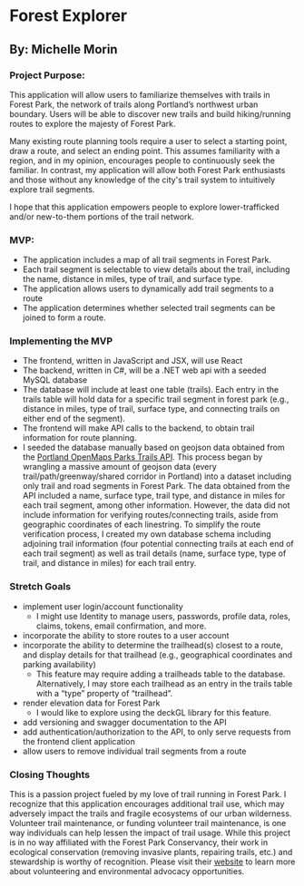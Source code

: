 # Forest Explorer
## By: Michelle Morin

### Project Purpose: 
This application will allow users to familiarize themselves with trails in Forest Park, the network of trails along Portland’s northwest urban boundary. Users will be able to discover new trails and build hiking/running routes to explore the majesty of Forest Park. 

Many existing route planning tools require a user to select a starting point, draw a route, and select an ending point. This assumes familiarity with a region, and in my opinion, encourages people to continuously seek the familiar. In contrast, my application will allow both Forest Park enthusiasts and those without any knowledge of the city's trail system to intuitively explore trail segments.

I hope that this application empowers people to explore lower-trafficked and/or new-to-them portions of the trail network.

### MVP:

* The application includes a map of all trail segments in Forest Park.
* Each trail segment is selectable to view details about the trail, including the name, distance in miles, type of trail, and surface type.
* The application allows users to dynamically add trail segments to a route
* The application determines whether selected trail segments can be joined to form a route. 

### Implementing the MVP

* The frontend, written in JavaScript and JSX, will use React
* The backend, written in C#, will be a .NET web api with a seeded MySQL database
* The database will include at least one table (trails). Each entry in the trails table will hold data for a specific trail segment in forest park (e.g., distance in miles, type of trail, surface type, and connecting trails on either end of the segment).
* The frontend will make API calls to the backend, to obtain trail information for route planning.
* I seeded the database manually based on geojson data obtained from the [Portland OpenMaps Parks Trails API](https://gis-pdx.opendata.arcgis.com/datasets/parks-trails). This process began by wrangling a massive amount of geojson data (every trail/path/greenway/shared corridor in Portland) into a dataset including only trail and road segments in Forest Park. The data obtained from the API included a name, surface type, trail type, and distance in miles for each trail segment, among other information. However, the data did not include information for verifying routes/connecting trails, aside from geographic coordinates of each linestring. To simplify the route verification process, I created my own database schema including adjoining trail information (four potential connecting trails at each end of each trail segment) as well as trail details (name, surface type, type of trail, and distance in miles) for each trail entry.

### Stretch Goals

* implement user login/account functionality
  * I might use Identity to manage users, passwords, profile data, roles, claims, tokens, email confirmation, and more.
* incorporate the ability to store routes to a user account
* incorporate the ability to determine the trailhead(s) closest to a route, and display details for that trailhead (e.g., geographical coordinates and parking availability)
  * This feature may require adding a trailheads table to the database. Alternatively, I may store each trailhead as an entry in the trails table with a “type” property of “trailhead”.
* render elevation data for Forest Park
  * I would like to explore using the deckGL library for this feature.
* add versioning and swagger documentation to the API
* add authentication/authorization to the API, to only serve requests from the frontend client application
* allow users to remove individual trail segments from a route

### Closing Thoughts

This is a passion project fueled by my love of trail running in Forest Park. I recognize that this application encourages additional trail use, which may adversely impact the trails and fragile ecosystems of our urban wilderness. Volunteer trail maintenance, or funding volunteer trail maintenance, is one way individuals can help lessen the impact of trail usage. While this project is in no way affiliated with the Forest Park Conservancy, their work in ecological conservation (removing invasive plants, repairing trails, etc.) and stewardship is worthy of recognition. Please visit their [website](https://forestparkconservancy.org/get-involved/) to learn more about volunteering and environmental advocacy opportunities.